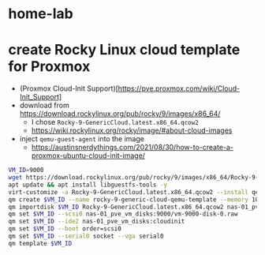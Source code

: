 # home-lab

# create Rocky Linux cloud template for Proxmox
- (Proxmox Cloud-Init Support)[https://pve.proxmox.com/wiki/Cloud-Init_Support]
- download from https://download.rockylinux.org/pub/rocky/9/images/x86_64/
  - I chose `Rocky-9-GenericCloud.latest.x86_64.qcow2`
  - https://wiki.rockylinux.org/rocky/image/#about-cloud-images
- inject `qemu-guest-agent` into the image
  - https://austinsnerdythings.com/2021/08/30/how-to-create-a-proxmox-ubuntu-cloud-init-image/
``` bash
VM_ID=9000
wget https://download.rockylinux.org/pub/rocky/9/images/x86_64/Rocky-9-GenericCloud.latest.x86_64.qcow2
apt update && apt install libguestfs-tools -y
virt-customize -a Rocky-9-GenericCloud.latest.x86_64.qcow2 --install qemu-guest-agent
qm create $VM_ID --name rocky-9-generic-cloud-qemu-template --memory 1024 --cores 1 --net0 virtio,bridge=vmbr0 --scsihw virtio-scsi-pci
qm importdisk $VM_ID Rocky-9-GenericCloud.latest.x86_64.qcow2 nas-01_pve_vm_disks
qm set $VM_ID --scsi0 nas-01_pve_vm_disks:9000/vm-9000-disk-0.raw
qm set $VM_ID --ide2 nas-01_pve_vm_disks:cloudinit
qm set $VM_ID --boot order=scsi0
qm set $VM_ID --serial0 socket --vga serial0
qm template $VM_ID
```